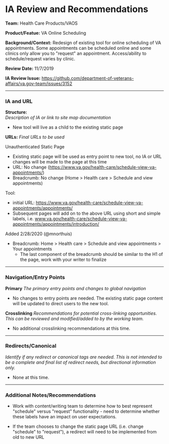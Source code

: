# IA Review and Recommendations

**Team:** Health Care Products/VAOS

**Product/Featue:** VA Online Scheduling

**Background/Context:** Redesign of existing tool for online scheduling of VA appointments.  Some appointments can be scheduled online and some clinics only allow you to "request" an appointment.  Access/ability to schedule/request varies by clinic. 

**Review Date:** 11/7/2019

**IA Review Issue:** https://github.com/department-of-veterans-affairs/va.gov-team/issues/3152

<hr>

### IA and URL 

**Structure:**   
*Description of IA or link to site map documentation*

- New tool will live as a child to the existing static page


**URLs:**
*Final URLs to be used*

Unauthenticated Static Page
- Existing static page will be used as entry point to new tool, no IA or URL changes will be made to the page at this time
- URL: No change (https://www.va.gov/health-care/schedule-view-va-appointments/)
- Breadcrumb: No change (Home > Health care > Schedule and view appointments)

Tool:   
- initial URL: https://www.va.gov/health-care/schedule-view-va-appointments/appointments/
- Subsequent pages will add on to the above URL using short and simple labels, i.e. www.va.gov/health-care/schedule-view-va-appointments/appointments/introduction/

Added 2/28/2020 (@mnorthuis)
- Breadcrumb: Home > Health care > Schedule and view appointments > Your appointments
  - The last component of the breadcrumb should be similar to the H1 of the page, work with your writer to finalize

<hr>

### Navigation/Entry Points

**Primary**
*The primary entry points and changes to global navigation*

- No changes to entry points are needed.  The existing static page content will be updated to direct users to the new tool. 

**Crosslinking**
*Recommendations for potential cross-linking opportunities.  This can be reviewed and modified/added to by the working team.*

- No additional crosslinking recommendations at this time. 

<hr>

### Redirects/Canonical 
*Identify if any redirect or canonical tags are needed.  This is not intended to be a complete and final list of redirect needs, but directional information only.*  

- None at this time.
 
 <hr>

### Additional Notes/Recommendations

- Work with content/writing team to determine how to best represent "schedule" versus "request" functionality - need to determine whether these labels have an impact on user expectations.

- If the team chooses to change the static page URL (i.e. change "schedule" to "request"), a redirect will need to be implemented from old to new URL


